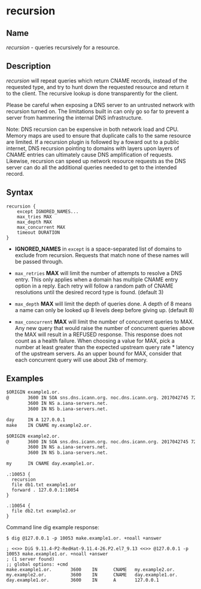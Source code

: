 # recursion

## Name

*recursion* - queries recursively for a resource.

## Description

*recursion* will repeat queries which return CNAME records, instead of the requested type, and try to hunt down the requested resource and return it to the client.
The recursive lookup is done transparently for the client.

Please be careful when exposing a DNS server to an untrusted network with recursion turned on.  The limitations built in can only go so far to prevent a server from hammering the internal DNS infrastructure.

Note:  DNS recursion can be expensive in both network load and CPU.  Memory maps are used to ensure that duplicate calls to the same resource are limited.  If a recursion plugin is followed by a foward out to a public internet, DNS recursion pointing to domains with layers upon layers of CNAME entries can ultimately cause DNS amplification of requests.  Likewise, recursion can speed up network resource requests as the DNS server can do all the additional queries needed to get to the intended record.

## Syntax

~~~
recursion {
    except IGNORED_NAMES...
    max_tries MAX
    max_depth MAX
    max_concurrent MAX
    timeout DURATION
}
~~~

* **IGNORED_NAMES** in `except` is a space-separated list of domains to exclude from recursion. Requests that match none of these names will be passed through.

* `max_retries` **MAX** will limit the number of attempts to resolve a DNS entry.  This only applies when a domain has multiple CNAME entry option in a reply.  Each retry will follow a random path of CNAME resolutions until the desired record type is found.  (default 3)

* `max_depth` **MAX** will limit the depth of queries done.  A depth of 8 means a name can only be looked up 8 levels deep before giving up.  (default 8)

* `max_concurrent` **MAX** will limit the number of concurrent queries to MAX. Any new query that would raise the number of concurrent queries above the MAX will result in a REFUSED response. This response does not count as a health failure. When choosing a value for MAX, pick a number at least greater than the expected upstream query rate * latency of the upstream servers. As an upper bound for MAX, consider that each concurrent query will use about 2kb of memory.

## Examples

~~~ db1.txt
$ORIGIN example1.or.
@       3600 IN SOA sns.dns.icann.org. noc.dns.icann.org. 2017042745 7200 3600 1209600 3600
        3600 IN NS a.iana-servers.net.
        3600 IN NS b.iana-servers.net.

day     IN A 127.0.0.1
make    IN CNAME my.example2.or.
~~~

~~~ db2.txt
$ORIGIN example2.or.
@       3600 IN SOA sns.dns.icann.org. noc.dns.icann.org. 2017042745 7200 3600 1209600 3600
        3600 IN NS a.iana-servers.net.
        3600 IN NS b.iana-servers.net.

my      IN CNAME day.example1.or.
~~~

~~~ Corefile
.:10053 {
  recursion
  file db1.txt example1.or
  forward . 127.0.0.1:10054
}

.:10054 {
  file db2.txt example2.or
}
~~~

Command line dig example response:
```
$ dig @127.0.0.1 -p 10053 make.example1.or. +noall +answer

; <<>> DiG 9.11.4-P2-RedHat-9.11.4-26.P2.el7_9.13 <<>> @127.0.0.1 -p 10053 make.example1.or. +noall +answer
; (1 server found)
;; global options: +cmd
make.example1.or.       3600    IN      CNAME   my.example2.or.
my.example2.or.         3600    IN      CNAME   day.example1.or.
day.example1.or.        3600    IN      A       127.0.0.1
```
